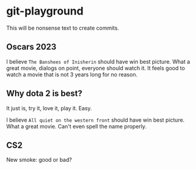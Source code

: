 # git-playground

This will be nonsense text to create commits.

## Oscars 2023

I believe `The Banshees of Inisherin` should have win best picture. What a great movie, dialogs on point,
everyone should watch it. It feels good to watch a movie that is not 3 years long for no reason.

## Why dota 2 is best?

It just is, try it, love it, play it. Easy.
 
I believe `All quiet on the western front` should have win best picture. What a great movie. Can't even spell the
name properly.

## CS2

New smoke: good or bad?
